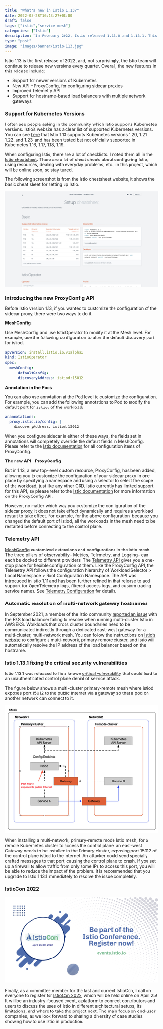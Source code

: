 ```yaml
---
title: "What's new in Istio 1.13?"
date: 2022-03-28T16:43:27+08:00
draft: false
tags: ["istio","service mesh"]
categories: ["Istio"]
description: "In February 2022, Istio released 1.13.0 and 1.13.1. This blog will give you an overview of what’s new in these two releases."
type: "post"
image: "images/banner/istio-113.jpg"
---
```


Istio 1.13 is the first release of 2022, and, not surprisingly, the Istio team will continue to release new versions every quarter. Overall, the new features in this release include:

- Support for newer versions of Kubernetes
- New API – ProxyConfig, for configuring sidecar proxies
- Improved Telemetry API
- Support for hostname-based load balancers with multiple network gateways

### Support for Kubernetes Versions

I often see people asking in the community which Istio supports Kubernetes versions. Istio’s website has a clear list of supported Kubernetes versions. You can see [here](https://istio.io/latest/docs/releases/supported-releases/#support-status-of-istio-releases) that Istio 1.13 supports Kubernetes versions 1.20, 1.21, 1.22, and 1.23, and has been tested but not officially supported in Kubernetes 1.16, 1.17, 1.18, 1.19.

When configuring Istio, there are a lot of checklists. I noted them all in the [Istio cheatsheet](https://github.com/tetratelabs/istio-cheatsheet). There are a lot of cheat sheets about configuring Istio, using resources, dealing with everyday problems, etc., in this project, which will be online soon, so stay tuned.

The following screenshot is from the Istio cheatsheet website, it shows the basic cheat sheet for setting up Istio.

![Istio cheatsheet](istio-cheatsheet.jpg)

### Introducing the new ProxyConfig API

Before Istio version 1.13, if you wanted to customize the configuration of the sidecar proxy, there were two ways to do it.

**MeshConfig**

Use MeshConfig and use IstioOperator to modify it at the Mesh level. For example, use the following configuration to alter the default discovery port for istiod.

```yaml
apVersion: install.istio.io/v1alpha1
kind: IstioOperator
spec:
  meshConfig:
	  defaultConfig:
      discoveryAddress: istiod:15012
```

**Annotation in the Pods**

You can also use annotation at the Pod level to customize the configuration. For example, you can add the following annotations to Pod to modify the default port for `istiod` of the workload:

```yaml
anannotations:
  proxy.istio.io/config: |
    discoveryAddress: istiod:15012
```

When you configure sidecar in either of these ways, the fields set in annotations will completely override the default fields in MeshConfig. Please refer to the [Istio documentation](https://istio.io/latest/docs/reference/config/istio.mesh.v1alpha1/#ProxyConfig) for all configuration items of ProxyConfig.

**The new API – ProxyConfig**

But in 1.13, a new top-level custom resource, ProxyConfig, has been added, allowing you to customize the configuration of your sidecar proxy in one place by specifying a namespace and using a selector to select the scope of the workload, just like any other CRD. Istio currently has limited support for this API, so please refer to the [Istio documentation](https://istio.io/latest/docs/reference/config/networking/proxy-config/) for more information on the ProxyConfig API.

However, no matter which way you customize the configuration of the sidecar proxy, it does not take effect dynamically and requires a workload restart to take effect. For example, for the above configuration, because you changed the default port of istiod, all the workloads in the mesh need to be restarted before connecting to the control plane.

### Telemetry API

[MeshConfig](https://istio.io/latest/docs/reference/config/istio.mesh.v1alpha1/#MeshConfig-ExtensionProvider) customized extensions and configurations in the Istio mesh. The three pillars of observability– Metrics, Telemetry, and Logging– can each be docked to different providers. The [Telemetry API](https://istio.io/latest/docs/tasks/observability/telemetry/) gives you a one-stop place for flexible configuration of them. Like the ProxyConfig API, the Telemetry API follows the configuration hierarchy of Workload Selector > Local Namespace > Root Configuration Namespace. The API was introduced in Istio 1.11 and has been further refined in that release to add support for OpenTelemetry logs, filtered access logs, and custom tracing service names. See [Telemetry Configuration](https://istio.io/latest/docs/reference/config/telemetry/) for details.

### Automatic resolution of multi-network gateway hostnames

In September 2021, a member of the Istio community [reported an issue](https://szabo.jp/2021/09/22/multicluster-istio-on-eks/) with the EKS load balancer failing to resolve when running multi-cluster Istio in AWS EKS. Workloads that cross cluster boundaries need to be communicated indirectly through a dedicated east-west gateway for a multi-cluster, multi-network mesh. You can follow the instructions on [Istio’s website](https://istio.io/latest/docs/setup/install/multicluster/multi-primary_multi-network/) to configure a multi-network, primary-remote cluster, and Istio will automatically resolve the IP address of the load balancer based on the hostname.

### Istio 1.13.1 fixing the critical security vulnerabilities

Istio 1.13.1 was released to fix a known [critical vulnerability](https://cve.mitre.org/cgi-bin/cvekey.cgi?keyword=CVE-2022-23635) that could lead to an unauthenticated control plane denial of service attack.

The figure below shows a multi-cluster primary-remote mesh where istiod exposes port 15012 to the public Internet via a gateway so that a pod on another network can connect to it.

![Multi-network Mesh](multi-network-mesh.jpg)

When installing a multi-network, primary-remote mode Istio mesh, for a remote Kubernetes cluster to access the control plane, an east-west Gateway needs to be installed in the Primary cluster, exposing port 15012 of the control plane istiod to the Internet. An attacker could send specially crafted messages to that port, causing the control plane to crash. If you set up a firewall to allow traffic from only some IPs to access this port, you will be able to reduce the impact of the problem. It is recommended that you upgrade to Istio 1.13.1 immediately to resolve the issue completely.

### IstioCon 2022

![IstioCon 2022](istiocon-2022.jpg)

Finally, as a committee member for the last and current IstioCon, I call on everyone to register for [IstioCon 2022](https://events.istio.io/istiocon-2022/), which will be held online on April 25! It will be an industry-focused event, a platform to connect contributors and users to discuss the uses of Istio in different architectural setups, its limitations, and where to take the project next. The main focus on end-user companies, as we look forward to sharing a diversity of case studies showing how to use Istio in production.
